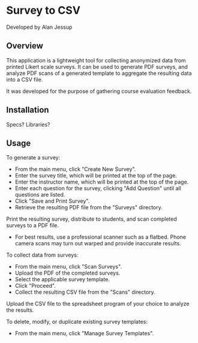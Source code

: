# Survey to CSV

Developed by Alan Jessup

## Overview

This application is a lightweight tool for collecting anonymized data from printed Likert scale surveys. It can be used to generate PDF surveys, and analyze PDF scans of a generated template to aggregate the resulting data into a CSV file.

It was developed for the purpose of gathering course evaluation feedback.

## Installation

Specs? Libraries?

## Usage

To generate a survey:

- From the main menu, click "Create New Survey".
- Enter the survey title, which will be printed at the top of the page.
- Enter the instructor name, which will be printed at the top of the page.
- Enter each question for the survey, clicking "Add Question" until all questions are listed.
- Click "Save and Print Survey".
- Retrieve the resulting PDF file from the "Surveys" directory.

Print the resulting survey, distribute to students, and scan completed surveys to a PDF file.

- For best results, use a professional scanner such as a flatbed. Phone camera scans may turn out warped and provide inaccurate results.

To collect data from surveys:

- From the main menu, click "Scan Surveys".
- Upload the PDF of the completed surveys.
- Select the applicable survey template.
- Click "Proceed".
- Collect the resulting CSV file from the "Scans" directory.

Upload the CSV file to the spreadsheet program of your choice to analyze the results.

To delete, modify, or duplicate existing survey templates:

- From the main menu, click "Manage Survey Templates".
